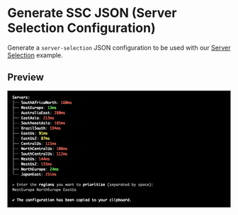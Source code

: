 # Generate SSC JSON (Server Selection Configuration)

Generate a `server-selection` JSON configuration to be used with our [Server Selection](/examples/server-selection) example.

## Preview

<p align="center">
    <img alt="InfiniteMITM - SSCG Tool" title="InfiniteMITM - SSCG Tool" src="/assets/docs/ssc-preview.jpg?v=1" />
</p>
